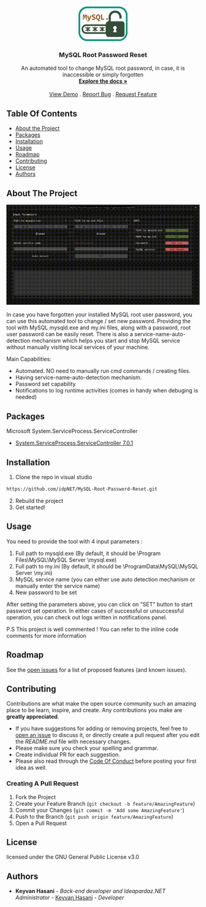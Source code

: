 <br/>
<p align="center">
  <a href="https://github.com/idpNET/MySQL-Root-Password-Reset">
    <img src="logo.png" alt="Logo" width="128" height="90">
  </a>

  <h3 align="center">MySQL Root Password Reset</h3>

  <p align="center">
    An automated tool to change MySQL root password, in case, it is inaccessible or simply forgotten
    <br/>
    <a href="https://github.com/idpNET/MySQL-Root-Password-Reset"><strong>Explore the docs »</strong></a>
    <br/>
    <br/>
    <a href="#about-the-project">View Demo</a>
    .
    <a href="https://github.com/idpNET/MySQL-Root-Password-Reset/issues">Report Bug</a>
    .
    <a href="https://github.com/idpNET/MySQL-Root-Password-Reset/issues">Request Feature</a>
  </p>
</p>

## Table Of Contents

* [About the Project](#about-the-project)
* [Packages](#packages)
* [Installation](#installation)
* [Usage](#usage)
* [Roadmap](#roadmap)
* [Contributing](#contributing)
* [License](#license)
* [Authors](#authors)

## About The Project

![Screen Shot](Demo.gif)

In case you have forgotten your installed MySQL root user password, you can use this automated tool to change / set new password.
Providing the tool with MySQL mysqld.exe and my.ini files, along with a password, root user password can be  easily reset. There is also a service-name-auto-detection mechanism which helps you start and stop MySQL service without manually visiting local services of your machine.

Main Capabilities:

* Automated. NO need to manually run cmd commands / creating files.
* Having service-name-auto-detection mechanism.
* Password set capability
* Notifications to log runtime activities (comes in handy when debuging is needed) 

## Packages

Microsoft System.ServiceProcess.ServiceController

* [System.ServiceProcess.ServiceController 7.0.1](https://www.nuget.org/packages/System.ServiceProcess.ServiceController/7.0.1)

## Installation

1. Clone the repo in visual studio
```sh
https://github.com/idpNET/MySQL-Root-Password-Reset.git
```
2. Rebuild the project
3. Get started!

## Usage

You need to provide the tool with 4 input parameters :
1. Full path to mysqld.exe (By default, it should be <windows installation drive>\Program Files\MySQL\MySQL Server <Version>\mysql.exe)
2. Full path to my.ini (By default, it should be <windows installation drive>\ProgramData\MySQL\MySQL Server <Version>\my.ini)
3. MySQL service name (you can either use auto detection mechanism or manually enter the service name)
4. New password to be set

After setting the parameters above, you can click on "SET" button to start password set operation. In either cases of successful or unsuccessful operation, you can check out logs written in notifications panel.

P.S This project is well commented ! You can refer to the inline code comments for more information


## Roadmap

See the [open issues](https://github.com/idpNET/MySQL-Root-Password-Reset/issues) for a list of proposed features (and known issues).

## Contributing

Contributions are what make the open source community such an amazing place to be learn, inspire, and create. Any contributions you make are **greatly appreciated**.
* If you have suggestions for adding or removing projects, feel free to [open an issue](https://github.com/idpNET/MySQL-Root-Password-Reset/issues/new) to discuss it, or directly create a pull request after you edit the *README.md* file with necessary changes.
* Please make sure you check your spelling and grammar.
* Create individual PR for each suggestion.
* Please also read through the [Code Of Conduct](https://github.com/idpNET/MySQL-Root-Password-Reset/blob/main/CODE_OF_CONDUCT.md) before posting your first idea as well.

### Creating A Pull Request

1. Fork the Project
2. Create your Feature Branch (`git checkout -b feature/AmazingFeature`)
3. Commit your Changes (`git commit -m 'Add some AmazingFeature'`)
4. Push to the Branch (`git push origin feature/AmazingFeature`)
5. Open a Pull Request

## License

 licensed under the GNU General Public License v3.0

## Authors

* **Keyvan Hasani** - *Back-end developer and Ideapardaz.NET Administrator* - [Keyvan Hasani](https://github.com/idpNET) - *Developer*
